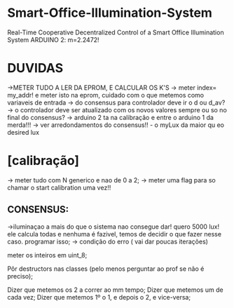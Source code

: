 # Smart-Office-Illumination-System
Real-Time Cooperative Decentralized Control of a Smart Office Illumination System
ARDUINO 2:
m=2.2472!

# DUVIDAS

->METER TUDO A LER DA EPROM, E CALCULAR OS K'S
-> meter index= my_addr! e meter isto na eprom, cuidado com o que metemos como variaveis de entrada
-> do consensus para controlador deve ir o d ou d_av?
-> o controlador deve ser atualizado com os novos valores sempre ou so no final do consensus?
-> arduino 2 ta na calibração e entre o arduino 1 da merda!!!
-> ver arredondamentos do consensus!! - o myLux da maior qu eo desired lux

# [calibração]
-> meter tudo com N generico e nao de 0 a 2;
-> meter uma flag para so chamar o start calibration uma vez!!


## CONSENSUS:
->iluminaçao a mais do que o sistema nao consegue dar! quero 5000 lux! ele calcula todas e nenhuma é fazivel, temos de decidir o que fazer nesse caso. programar isso;
-> condição do erro ( vai dar poucas iterações)

meter os inteiros em uint_8;

Pôr destructors nas classes (pelo menos perguntar ao prof se não é preciso);

[DIZER CASOS QUE ESTIVEMOS A TESTAR ]:
->CALIBRAÇÃO:
Dizer que metemos os 2 a correr ao mm tempo;
Dizer que metemos um de cada vez;
Dizer que metemos 1º o 1, e depois o 2, e vice-versa;
